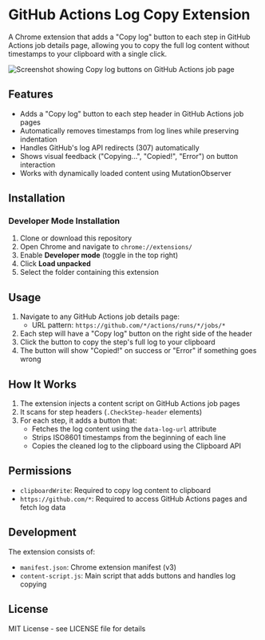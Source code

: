 # GitHub Actions Log Copy Extension

A Chrome extension that adds a "Copy log" button to each step in GitHub Actions job details page, allowing you to copy the full log content without timestamps to your clipboard with a single click.

![Screenshot showing Copy log buttons on GitHub Actions job page](https://github.com/mkusaka/gh-action-log-copy-extension/assets/1462049/screenshot-placeholder)

## Features

- Adds a "Copy log" button to each step header in GitHub Actions job pages
- Automatically removes timestamps from log lines while preserving indentation
- Handles GitHub's log API redirects (307) automatically
- Shows visual feedback ("Copying...", "Copied!", "Error") on button interaction
- Works with dynamically loaded content using MutationObserver

## Installation

### Developer Mode Installation

1. Clone or download this repository
2. Open Chrome and navigate to `chrome://extensions/`
3. Enable **Developer mode** (toggle in the top right)
4. Click **Load unpacked**
5. Select the folder containing this extension

## Usage

1. Navigate to any GitHub Actions job details page:
   - URL pattern: `https://github.com/*/actions/runs/*/jobs/*`
2. Each step will have a "Copy log" button on the right side of the header
3. Click the button to copy the step's full log to your clipboard
4. The button will show "Copied!" on success or "Error" if something goes wrong

## How It Works

1. The extension injects a content script on GitHub Actions job pages
2. It scans for step headers (`.CheckStep-header` elements)
3. For each step, it adds a button that:
   - Fetches the log content using the `data-log-url` attribute
   - Strips ISO8601 timestamps from the beginning of each line
   - Copies the cleaned log to the clipboard using the Clipboard API

## Permissions

- `clipboardWrite`: Required to copy log content to clipboard
- `https://github.com/*`: Required to access GitHub Actions pages and fetch log data

## Development

The extension consists of:
- `manifest.json`: Chrome extension manifest (v3)
- `content-script.js`: Main script that adds buttons and handles log copying

## License

MIT License - see LICENSE file for details